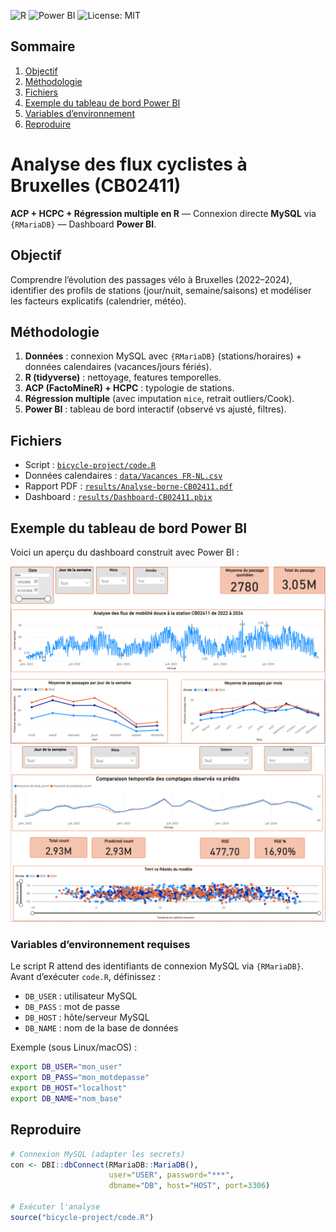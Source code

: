 ![R](https://img.shields.io/badge/R-276DC3?logo=r&logoColor=white)
![Power BI](https://img.shields.io/badge/PowerBI-F2C811?logo=power-bi&logoColor=black)
![License: MIT](https://img.shields.io/badge/License-MIT-green.svg)

## Sommaire
1. [Objectif](#objectif)
2. [Méthodologie](#méthodologie)
3. [Fichiers](#fichiers)
4. [Exemple du tableau de bord Power BI](#exemple-du-tableau-de-bord-power-bi)
5. [Variables d’environnement](#variables-denvironnement-requises)
6. [Reproduire](#reproduire)


# Analyse des flux cyclistes à Bruxelles (CB02411)
**ACP + HCPC + Régression multiple en R** — Connexion directe **MySQL** via `{RMariaDB}` — Dashboard **Power BI**.

## Objectif
Comprendre l’évolution des passages vélo à Bruxelles (2022–2024), identifier des profils de stations (jour/nuit, semaine/saisons) et modéliser les facteurs explicatifs (calendrier, météo).

## Méthodologie
1) **Données** : connexion MySQL avec `{RMariaDB}` (stations/horaires) + données calendaires (vacances/jours fériés).  
2) **R (tidyverse)** : nettoyage, features temporelles.  
3) **ACP (FactoMineR) + HCPC** : typologie de stations.  
4) **Régression multiple** (avec imputation `mice`, retrait outliers/Cook).  
5) **Power BI** : tableau de bord interactif (observé vs ajusté, filtres).

## Fichiers
- Script : [`bicycle-project/code.R`](bicycle-project/code.R)  
- Données calendaires : [`data/Vacances FR-NL.csv`](data/Vacances%20FR-NL.csv)  
- Rapport PDF : [`results/Analyse-borne-CB02411.pdf`](results/Analyse-borne-CB02411.pdf)  
- Dashboard : [`results/Dashboard-CB02411.pbix`](results/Dashboard-CB02411.pbix)

## Exemple du tableau de bord Power BI

Voici un aperçu du dashboard construit avec Power BI :

![Dashboard PowerBI 1](docs/Dashboard%20PowerBI%201.PNG)
![Dashboard PowerBI 2](docs/Dashboard%20PowerBI%202.PNG)


### Variables d’environnement requises
Le script R attend des identifiants de connexion MySQL via `{RMariaDB}`.  
Avant d’exécuter `code.R`, définissez :

- `DB_USER` : utilisateur MySQL
- `DB_PASS` : mot de passe
- `DB_HOST` : hôte/serveur MySQL
- `DB_NAME` : nom de la base de données

Exemple (sous Linux/macOS) :
```bash
export DB_USER="mon_user"
export DB_PASS="mon_motdepasse"
export DB_HOST="localhost"
export DB_NAME="nom_base"
```
## Reproduire
```r
# Connexion MySQL (adapter les secrets)
con <- DBI::dbConnect(RMariaDB::MariaDB(),
                      user="USER", password="***",
                      dbname="DB", host="HOST", port=3306)

# Exécuter l'analyse
source("bicycle-project/code.R")
